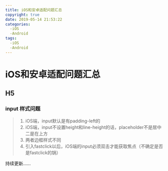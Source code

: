 ```yaml
---
title: iOS和安卓适配问题汇总
copyright: true
date: 2019-05-14 21:53:22
categories:
  -iOS
  -Android
tags:
  -iOS
  -Android
---
```


# iOS和安卓适配问题汇总

<!-- more -->

## H5

### input 样式问题

> 1. iOS端，input默认是有padding-left的
> 2. iOS端，input不设置height和line-height的话，placeholder不是居中二是在上方
> 3. 两者边框样式不同
> 4. 引入fastclick以后，iOS端的input必须双击才能获取焦点（不确定是否是fastclick的锅）



持续更新……